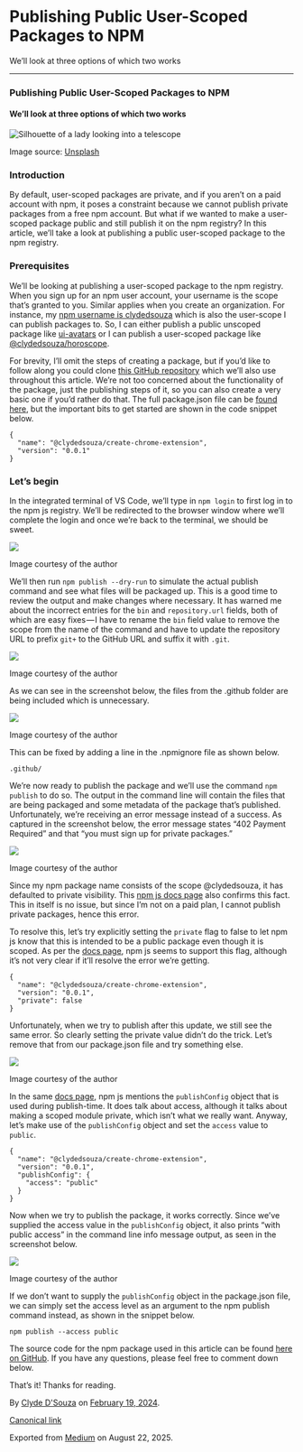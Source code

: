 # Publishing Public User-Scoped Packages to NPM

We’ll look at three options of which two works

***

### Publishing Public User-Scoped Packages to NPM

#### We’ll look at three options of which two works

![Silhouette of a lady looking into a telescope](https://cdn-images-1.medium.com/max/800/1*p6TCd7SbhR0Uim3-wRsSrg.jpeg)

Image source: [Unsplash](https://unsplash.com/photos/woman-near-tower-viewer-ovz3FAcxL7g)

### Introduction

By default, user-scoped packages are private, and if you aren’t on a paid account with npm, it poses a constraint because we cannot publish private packages from a free npm account. But what if we wanted to make a user-scoped package public and still publish it on the npm registry? In this article, we’ll take a look at publishing a public user-scoped package to the npm registry.

### Prerequisites

We’ll be looking at publishing a user-scoped package to the npm registry. When you sign up for an npm user account, your username is the scope that’s granted to you. Similar applies when you create an organization. For instance, my [npm username is clydedsouza](https://www.npmjs.com/~clydedsouza) which is also the user-scope I can publish packages to. So, I can either publish a public unscoped package like [ui-avatars](https://www.npmjs.com/package/ui-avatars) or I can publish a user-scoped package like [@clydedsouza/horoscope](https://www.npmjs.com/package/@clydedsouza/horoscope).

For brevity, I’ll omit the steps of creating a package, but if you’d like to follow along you could clone [this GitHub repository](https://github.com/ClydeDz/create-chrome-extension-npm) which we’ll also use throughout this article. We’re not too concerned about the functionality of the package, just the publishing steps of it, so you can also create a very basic one if you’d rather do that. The full package.json file can be [found here](https://github.com/ClydeDz/create-chrome-extension-npm/blob/main/package.json), but the important bits to get started are shown in the code snippet below.

```
{
  "name": "@clydedsouza/create-chrome-extension",
  "version": "0.0.1"
}
```

### Let’s begin

In the integrated terminal of VS Code, we’ll type in `npm login` to first log in to the npm js registry. We’ll be redirected to the browser window where we’ll complete the login and once we’re back to the terminal, we should be sweet.

![](https://cdn-images-1.medium.com/max/800/1*u47cyr50agRczK_Py0Z69A.png)

Image courtesy of the author

We’ll then run `npm publish --dry-run` to simulate the actual publish command and see what files will be packaged up. This is a good time to review the output and make changes where necessary. It has warned me about the incorrect entries for the `bin` and `repository.url` fields, both of which are easy fixes — I have to rename the `bin` field value to remove the scope from the name of the command and have to update the repository URL to prefix `git+` to the GitHub URL and suffix it with `.git`.

![](https://cdn-images-1.medium.com/max/800/1*SeKNGK0FZlanu8H7QZzoQA.png)

Image courtesy of the author

As we can see in the screenshot below, the files from the .github folder are being included which is unnecessary.

![](https://cdn-images-1.medium.com/max/800/1*OGXxS8FNN_p5bVN-WFPy3A.png)

Image courtesy of the author

This can be fixed by adding a line in the .npmignore file as shown below.

```
.github/ 
```

We’re now ready to publish the package and we’ll use the command `npm publish` to do so. The output in the command line will contain the files that are being packaged and some metadata of the package that’s published. Unfortunately, we’re receiving an error message instead of a success. As captured in the screenshot below, the error message states “402 Payment Required” and that “you must sign up for private packages.”

![](https://cdn-images-1.medium.com/max/800/1*zb80MW1poPsFb5cpF7gGQg.png)

Image courtesy of the author

Since my npm package name consists of the scope @clydedsouza, it has defaulted to private visibility. This [npm js docs page](https://docs.npmjs.com/about-scopes#scopes-and-package-visibility) also confirms this fact. This in itself is no issue, but since I’m not on a paid plan, I cannot publish private packages, hence this error.

To resolve this, let’s try explicitly setting the `private` flag to false to let npm js know that this is intended to be a public package even though it is scoped. As per the [docs page](https://docs.npmjs.com/cli/v10/configuring-npm/package-json#private), npm js seems to support this flag, although it’s not very clear if it’ll resolve the error we’re getting.

```
{
  "name": "@clydedsouza/create-chrome-extension",
  "version": "0.0.1", 
  "private": false
}
```

Unfortunately, when we try to publish after this update, we still see the same error. So clearly setting the private value didn’t do the trick. Let’s remove that from our package.json file and try something else.

![](https://cdn-images-1.medium.com/max/800/1*yhgZemCog9lCkIPCvhD-lw.png)

Image courtesy of the author

In the same [docs page](https://docs.npmjs.com/cli/v10/configuring-npm/package-json#publishconfig), npm js mentions the `publishConfig` object that is used during publish-time. It does talk about access, although it talks about making a scoped module private, which isn’t what we really want. Anyway, let’s make use of the `publishConfig` object and set the `access` value to `public`.

```
{
  "name": "@clydedsouza/create-chrome-extension",
  "version": "0.0.1",
  "publishConfig": {
    "access": "public"
  }
}
```

Now when we try to publish the package, it works correctly. Since we’ve supplied the access value in the `publishConfig` object, it also prints “with public access” in the command line info message output, as seen in the screenshot below.

![](https://cdn-images-1.medium.com/max/800/1*KxHYC8vNiwC5F0EnB0PgQQ.png)

Image courtesy of the author

If we don’t want to supply the `publishConfig` object in the package.json file, we can simply set the access level as an argument to the npm publish command instead, as shown in the snippet below.

```
npm publish --access public
```

The source code for the npm package used in this article can be found [here on GitHub](https://github.com/ClydeDz/create-chrome-extension-npm). If you have any questions, please feel free to comment down below.

That’s it! Thanks for reading.

By [Clyde D'Souza](https://medium.com/@clydedz) on [February 19, 2024](https://medium.com/p/a3dc74399457).

[Canonical link](https://medium.com/@clydedz/publishing-public-user-scoped-packages-to-npm-a3dc74399457)

Exported from [Medium](https://medium.com) on August 22, 2025.
